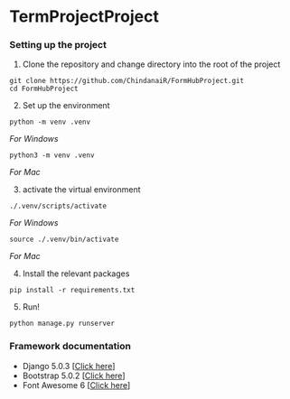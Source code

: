 # TermProjectProject

### Setting up the project
1. Clone the repository and change directory into the root of the project
```shell
git clone https://github.com/ChindanaiR/FormHubProject.git
cd FormHubProject
```

2. Set up the environment
```shell
python -m venv .venv
```
*For Windows*
```shell
python3 -m venv .venv
```
*For Mac*

3. activate the virtual environment
```shell
./.venv/scripts/activate
```
*For Windows*
```shell
source ./.venv/bin/activate
```
*For Mac*

4. Install the relevant packages
```shell
pip install -r requirements.txt
```

5. Run!
```shell
python manage.py runserver
```

### Framework documentation

- Django 5.0.3 [[Click here](https://docs.djangoproject.com/en/5.0/)]
- Bootstrap 5.0.2 [[Click here](https://getbootstrap.com/docs/5.0/components/navbar/)]
- Font Awesome 6 [[Click here](https://fontawesome.com/icons)]
